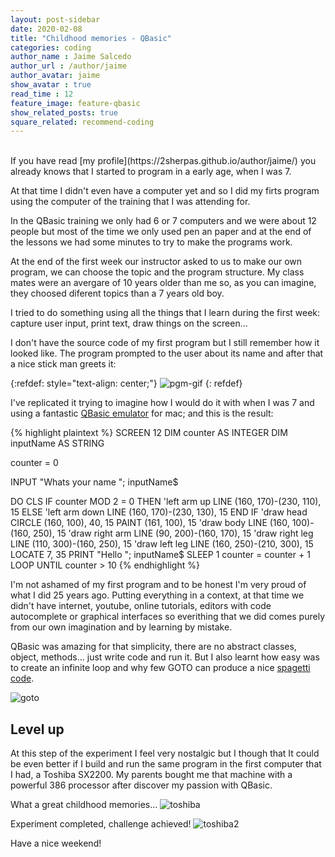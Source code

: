 ```yaml
---
layout: post-sidebar
date: 2020-02-08
title: "Childhood memories - QBasic"
categories: coding
author_name : Jaime Salcedo
author_url : /author/jaime
author_avatar: jaime
show_avatar : true
read_time : 12
feature_image: feature-qbasic
show_related_posts: true
square_related: recommend-coding
---
```


<br>
If you have read [my profile](https://2sherpas.github.io/author/jaime/) you already knows that I started to program in a early age, when I was 7.

At that time I didn't even have a computer yet and so I did my firts program using the computer of the training that I was attending for.

In the QBasic training we only had 6 or 7 computers and we were about 12 people but most of the time we only used pen an paper and at the end of the lessons we had some minutes to try to make the programs work.  

At the end of the first week our instructor asked to us to make our own program, we can choose the topic and the program structure. My class mates were an avergare of 10 years older than me so, as you can imagine, they choosed diferent topics than a 7 years old boy.

I tried to do something using all the things that I learn during the first week: capture user input, print text, draw things on the screen...

I don't have the source code of my first program but I still remember how it looked like.
The program prompted to the user about its name and after that a nice stick man greets it:

{:refdef: style="text-align: center;"}
![pgm-gif]({{site.url}}/{{site.baseurl}}img/post-assets/qbasic_img_0.gif)
{: refdef}

I've replicated it trying to imagine how I would do it with when I was 7 and using a fantastic [QBasic emulator](https://www.qb64.org/portal/) for mac; and this is the result:

{% highlight plaintext %}
SCREEN 12
DIM counter AS INTEGER
DIM inputName AS STRING

counter = 0

INPUT "Whats your name "; inputName$

DO
    CLS
    IF counter MOD 2 = 0 THEN
        'left arm up
        LINE (160, 170)-(230, 110), 15
    ELSE
        'left arm down
        LINE (160, 170)-(230, 130), 15
    END IF
    'draw head
    CIRCLE (160, 100), 40, 15
    PAINT (161, 100), 15
    'draw body
    LINE (160, 100)-(160, 250), 15
    'draw right arm
    LINE (90, 200)-(160, 170), 15
    'draw right leg
    LINE (110, 300)-(160, 250), 15
    'draw left leg
    LINE (160, 250)-(210, 300), 15
    LOCATE 7, 35
    PRINT "Hello "; inputName$
    SLEEP 1
    counter = counter + 1
LOOP UNTIL counter > 10
{% endhighlight %} 

I'm not ashamed of my first program and to be honest I'm very proud of what I did 25 years ago. Putting everything in a context, at that time we didn't have internet, youtube, online tutorials, editors with code autocomplete or graphical interfaces so everithing that we did comes purely from our own imagination and by learning by mistake.

QBasic was amazing for that simplicity, there are no abstract classes, object, methods... just write code and run it.
But I also learnt how easy was to create an infinite loop and why few GOTO can produce a nice [spagetti code](https://en.wikipedia.org/wiki/Spaghetti_code).

![goto]({{site.url}}/{{site.baseurl}}img/post-assets/qbasic_goto.png)

## Level up

At this step of the experiment I feel very nostalgic but I though that It could be even better if I build and run the same program in the first computer that I had, a Toshiba SX2200. My parents bought me that machine with a powerful 386 processor after discover my passion with QBasic.

What a great childhood memories...
![toshiba]({{site.url}}/{{site.baseurl}}img/post-assets/qbasic_img_1.jpg)

Experiment completed, challenge achieved!
![toshiba2]({{site.url}}/{{site.baseurl}}img/post-assets/qbasic_img_2.jpg)

Have a nice weekend!